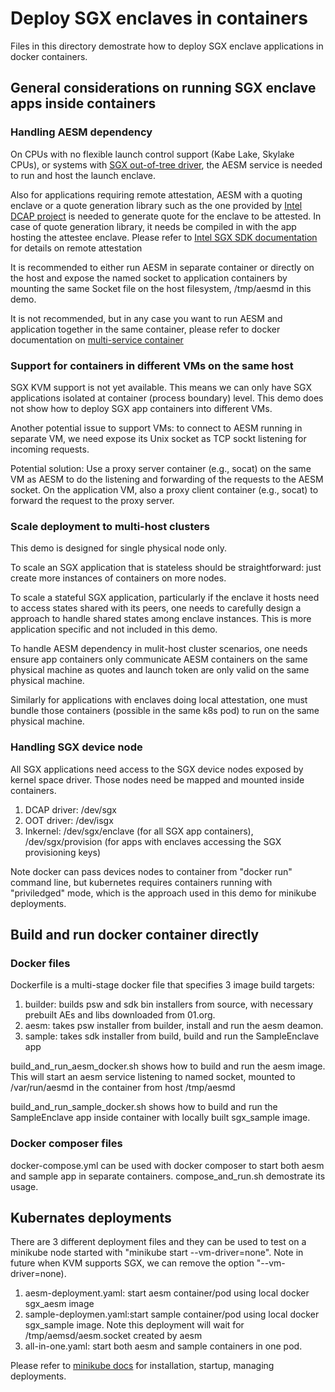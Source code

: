 # Deploy SGX enclaves in containers

Files in this directory demostrate how to deploy SGX enclave applications in docker containers.

## General considerations on running SGX enclave apps inside containers

### Handling AESM dependency

On CPUs with no flexible launch control support (Kabe Lake, Skylake CPUs), or systems with [SGX out-of-tree driver](https://github.com/intel/linux-sgx-driver), the AESM service is needed to run and host the launch enclave.

Also for applications requiring remote attestation, AESM with a quoting enclave or a quote generation library such as the one provided by [Intel DCAP project](https://github.com/intel/SGXDataCenterAttestationPrimitives/tree/master/QuoteGeneration) is needed to generate quote for the enclave to be attested. In case of quote generation library, it needs be compiled in with the app hosting the attestee enclave. Please refer to [Intel SGX SDK documentation](https://software.intel.com/sgx) for details on remote attestation

It is recommended to either run AESM in separate container or directly on the host and expose the named socket to application containers by mounting the same Socket file on the host filesystem, /tmp/aesmd in this demo.

It is not recommended, but in any case you want to run AESM and application together in the same container, please refer to docker documentation on [multi-service container](https://docs.docker.com/config/containers/multi-service_container/)

### Support for containers in different VMs on the same host

SGX KVM support is not yet available. This means we can only have SGX applications isolated at container (process boundary) level.
This demo does not show how to deploy SGX app containers into different VMs.  

Another potential issue to support VMs: to connect to AESM running in separate VM, we need expose its Unix socket as TCP sockt listening for incoming requests.

Potential solution: Use a proxy server container (e.g., socat) on the same VM as AESM to do the listening and forwarding of the requests to the AESM socket. On the application VM, also a proxy client container (e.g., socat) to forward the request to the proxy server.

### Scale deployment to multi-host clusters

This demo is designed for single physical node only.

To scale an SGX application that is stateless should be straightforward: just create more instances of containers on more nodes.

To scale a stateful SGX application, particularly if the enclave it hosts need to access states shared  with its peers, one needs to carefully design a approach to handle shared states among enclave instances. This is more application specific and not included in this demo.

To handle AESM dependency in mulit-host cluster scenarios, one needs ensure app containers only communicate AESM containers on the same physical machine as quotes and launch token are only valid on the same physical machine. 

Similarly for applications with enclaves doing local attestation, one must bundle those containers (possible in the same k8s pod) to run on the same physical machine.


### Handling SGX device node

All SGX applications need access to the SGX device nodes exposed by kernel space driver. Those nodes need be mapped and mounted inside containers.

1. DCAP driver: /dev/sgx
2. OOT driver: /dev/isgx
3. Inkernel: /dev/sgx/enclave (for all SGX app containers), /dev/sgx/provision (for apps with enclaves accessing the SGX provisioning keys)

Note docker can pass devices nodes to container from "docker run" command line, but kubernetes requires containers running with "priviledged" mode, which is the approach used in this demo for minikube deployments.

## Build and run docker container directly

### Docker files

Dockerfile is a multi-stage docker file that specifies 3 image build targets:
1. builder: builds psw and sdk bin installers from source, with necessary prebuilt AEs and libs downloaded from 01.org.
2. aesm: takes psw installer from builder, install and run the aesm deamon.
3. sample: takes sdk installer from build, build and run the SampleEnclave app

build_and_run_aesm_docker.sh shows how to build and run the aesm image. This will start an aesm service listening to named socket, mounted to /var/run/aesmd in the container from host /tmp/aesmd

build_and_run_sample_docker.sh shows how to build and run the SampleEnclave app inside container with locally built sgx_sample image.

### Docker composer files

docker-compose.yml can be used with docker composer to start both aesm and sample app in separate containers.
compose_and_run.sh demostrate its usage.

## Kubernates deployments

There are 3 different deployment files and they can be used to test on a minikube node started with "minikube start --vm-driver=none". Note in future when KVM supports SGX, we can remove the option "--vm-driver=none).

1. aesm-deployment.yaml: start aesm container/pod using local docker sgx_aesm image
2. sample-deploymen.yaml:start sample container/pod using local docker sgx_sample image. Note this deployment will wait for /tmp/aemsd/aesm.socket created by aesm
3. all-in-one.yaml: start both aesm and sample containers in one pod. 

Please refer to [minikube docs](https://kubernetes.io/docs/tasks/tools/install-minikube/) for installation, startup, managing deployments.





